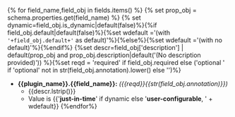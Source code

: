 {% for field_name,field_obj in fields.items() %} {% set prop_obj = schema.properties.get(field_name) %} {% set dynamic=field_obj.is_dynamic|default(false)%}{%if field_obj.default|default(false)%}{%set wdefault ='(with `'+field_obj.default+'` as default)'%}{%else%}{%set wdefault ='(with no default)'%}{%endif%} {%set descr=field_obj['description'] | default(prop_obj and prop_obj.description|default('(No description provided)')) %}{%set reqd = 'required' if field_obj.required else ('optional ' if 'optional' not in str(field_obj.annotation).lower() else '')%}
* **{{plugin_name}}.{{field_name}}:** *({{reqd}}{{str(field_obj.annotation)}})*
    * {{descr.lstrip()}}
    * Value is {{'**just-in-time**' if dynamic else '**user-configurable**, ' + wdefault}} {%endfor%}
